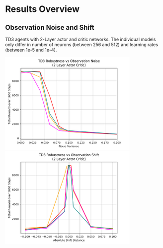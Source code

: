 # Results Overview

## Observation Noise and Shift
TD3 agents with 2-Layer actor and critic networks. The individual models only differ in number of neurons (between 256 and 512) and learning rates (between 1e-5 and 1e-4). 

<p float="left">
  <img src="https://github.com/LeRyc/Robust-Robotic-Manipulation/blob/master/img/td3_obs_noise.png" width="400" />
  <img src="https://github.com/LeRyc/Robust-Robotic-Manipulation/blob/master/img/td3_obs_shift.png" width="400" /> 
</p>
